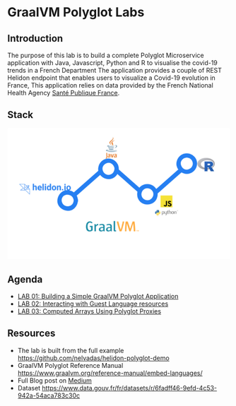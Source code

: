 # GraalVM Polyglot Labs

## Introduction 

The purpose of this lab is to build a complete Polyglot Microservice application 
with Java, Javascript, Python and R to visualise the covid-19 trends in a French Department
The application provides a couple of REST Helidon endpoint that enables users to visualize a Covid-19 evolution in France, 
This application relies on data provided by the French National Health Agency [Santé Publique France](https://www.data.gouv.fr/fr/datasets/donnees-hospitalieres-relatives-a-lepidemie-de-covid-19/).

## Stack

![](./images/polyglotintro.png)

## Agenda

* [LAB 01: Building a Simple GraalVM Polyglot Application](./01/README.md)
* [LAB 02: Interacting with Guest Language resources](./02/README.md)
* [LAB 03: Computed Arrays Using Polyglot Proxies](./03/README.md)


## Resources
*  The lab is built from the full example https://github.com/nelvadas/helidon-polyglot-demo
*  GraalVM Polyglot Reference Manual https://www.graalvm.org/reference-manual/embed-languages/
*  Full Blog post on [Medium](https://medium.com/@nelvadas/polyglot-micro-service-for-visualizing-covid-19-trends-with-graalvm-helidon-java-r-python-c-a3dce4262eb3) 
* Dataset https://www.data.gouv.fr/fr/datasets/r/6fadff46-9efd-4c53-942a-54aca783c30c